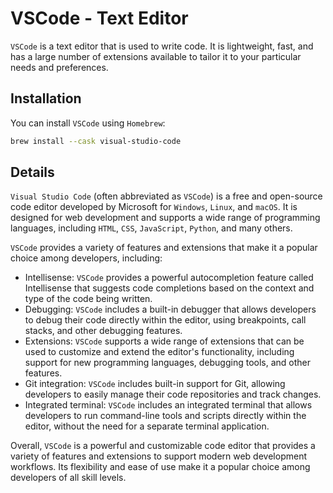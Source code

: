 # VSCode - Text Editor

`VSCode` is a text editor that is used to write code.
It is lightweight, fast, and has a large number of extensions available to tailor it to your particular needs and preferences.

## Installation

You can install `VSCode` using `Homebrew`:

```bash
brew install --cask visual-studio-code
```

## Details

`Visual Studio Code` (often abbreviated as `VSCode`) is a free and open-source code editor developed by Microsoft for `Windows`, `Linux`, and `macOS`. It is designed for web development and supports a wide range of programming languages, including `HTML`, `CSS`, `JavaScript`, `Python`, and many others.

`VSCode` provides a variety of features and extensions that make it a popular choice among developers, including:

-   Intellisense: `VSCode` provides a powerful autocompletion feature called Intellisense that suggests code completions based on the context and type of the code being written.
-   Debugging: `VSCode` includes a built-in debugger that allows developers to debug their code directly within the editor, using breakpoints, call stacks, and other debugging features.
-   Extensions: `VSCode` supports a wide range of extensions that can be used to customize and extend the editor's functionality, including support for new programming languages, debugging tools, and other features.
-   Git integration: `VSCode` includes built-in support for Git, allowing developers to easily manage their code repositories and track changes.
-   Integrated terminal: `VSCode` includes an integrated terminal that allows developers to run command-line tools and scripts directly within the editor, without the need for a separate terminal application.

Overall, `VSCode` is a powerful and customizable code editor that provides a variety of features and extensions to support modern web development workflows. Its flexibility and ease of use make it a popular choice among developers of all skill levels.
